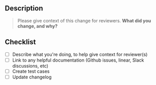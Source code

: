 ## Description

> Please give context of this change for reviewers. **What did you change, and why?**

## Checklist

- [ ] Describe what you're doing, to help give context for reviewer(s)
- [ ] Link to any helpful documentation (Github issues, linear, Slack discussions, etc)
- [ ] Create test cases
- [ ] Update changelog
<!-- Use these for release PRs:
- [ ] Update package version in `pyprojevt.toml`
- [ ] Update spec version in `constants.py`
- [ ] Move changes to a new section in `CHANGELOG.md` -->
